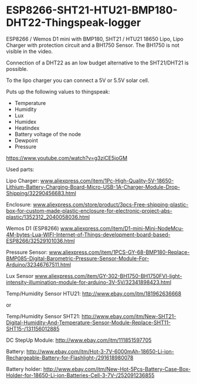 # ESP8266-SHT21-HTU21-BMP180-DHT22-Thingspeak-logger

ESP8266 / Wemos D1 mini with BMP180,  SHT21 / HTU21 18650 Lipo, Lipo Charger with protection circuit and a BH1750 Sensor.
The BH1750 is not visible in the video.

Connection of a DHT22 as an low budget alternative to the SHT21/DHT21 is possible.

To the lipo charger you can connect a 5V or 5.5V solar cell.

Puts up the following values to thingspeak:

- Temperature
- Humidity
- Lux
- Humidex
- Heatindex
- Battery voltage of the node
- Dewpoint
- Pressure

https://www.youtube.com/watch?v=g3ziCE5joGM

Used parts:

Lipo Charger:
www.aliexpress.com/item/1Pc-High-Quality-5V-18650-Lithium-Battery-Charging-Board-Micro-USB-1A-Charger-Module-Drop-Shipping/32290456683.html

Enclosure:
www.aliexpress.com/store/product/3pcs-Free-shipping-plastic-box-for-custom-made-plastic-enclosure-for-electronic-project-abs-plastic/1352312_2040058036.html

Wemos D1 (ESP8266)
www.aliexpress.com/item/D1-mini-Mini-NodeMcu-4M-bytes-Lua-WIFI-Internet-of-Things-development-board-based-ESP8266/32529101036.html

Pressure Sensor:
www.aliexpress.com/item/1PCS-GY-68-BMP180-Replace-BMP085-Digital-Barometric-Pressure-Sensor-Module-For-Arduino/32346767511.html

Lux Sensor
www.aliexpress.com/item/GY-302-BH1750-BH1750FVI-light-intensity-illumination-module-for-arduino-3V-5V/32341898423.html

Temp/Humidity Sensor HTU21:
http://www.ebay.com/itm/181962636668

or

Temp/Humidity Sensor SHT21:
http://www.ebay.com/itm/New-SHT21-Digital-Humidity-And-Temperature-Sensor-Module-Replace-SHT11-SHT15-/131156012885

DC StepUp Module:
http://www.ebay.com/itm/111851597705

Battery:
http://www.ebay.com/itm/Hot-3-7V-6000mAh-18650-Li-ion-Rechargeable-Battery-for-Flashlight-/291618980078

Battery holder:
http://www.ebay.com/itm/New-Hot-5Pcs-Battery-Case-Box-Holder-for-18650-Li-ion-Batteries-Cell-3-7V-/252091236855






